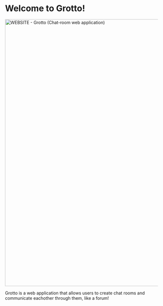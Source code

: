 # Welcome to Grotto!

 <img width="1646" height="882" alt="WEBSITE - Grotto (Chat-room web application)" src="https://github.com/user-attachments/assets/b20bf83a-9b4e-419b-b538-64752d48c52c" />

Grotto is a web application that allows users to create chat rooms and communicate eachother through them, like a forum!
